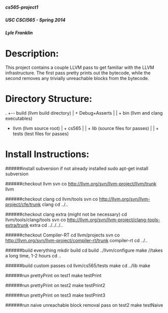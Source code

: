 ##### cs565-project1
##### USC CSCI565 - Spring 2014
##### Lyle Franklin

Description:
================
This project contains a couple LLVM pass to get familiar with the LLVM infrastructure.
The first pass pretty prints out the bytecode, while the second removes any trivially unreachable blocks from the bytecode.

Directory Structure:
================
.
+-- build (llvm build directory)
| + Debug+Asserts
| | + bin (llvm and clang executables)
+ llvm (llvm source root)
| + cs565
| | + lib (source files for passes)
| | + tests (test files for passes)

Install Instructions:
================
######install subversion if not already installed
	sudo apt-get install subversion

######checkout llvm
	svn co http://llvm.org/svn/llvm-project/llvm/trunk llvm

######checkout clang
	cd llvm/tools
	svn co http://llvm.org/svn/llvm-project/cfe/trunk clang
	cd ../..

######checkout clang extra (might not be necessary)
	cd llvm/tools/clang/tools
	svn co http://llvm.org/svn/llvm-project/clang-tools-extra/trunk extra
	cd ../../../..

######checkout Compiler-RT
	cd llvm/projects
	svn co http://llvm.org/svn/llvm-project/compiler-rt/trunk compiler-rt
	cd ../..

######build everything
	mkdir build
	cd build
	../llvm/configure
	make //takes a long time, 1-2 hours
	cd ..

######build custom passes
	cd llvm/cs565/tests
	make
	cd ../lib
	make

######run prettyPrint on test1
	make testPrint

######run prettyPrint on test2
	make testPrint2

######run prettyPrint on test3
	make testPrint3

######run naive unreachable block removal pass on test2
	make testNaive
